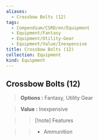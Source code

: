 ```yaml
---
aliases:
  - Crossbow Bolts (12)
tags:
  - Compendium/CSRD/en/Equipment
  - Equipment/Fantasy
  - Equipment/Utility-Gear
  - Equipment/Value/Inexpensive
title: Crossbow Bolts (12)
collection: Equipment
kind: Equipment
---
```

## Crossbow Bolts (12)    
    
>    
> **Options :** Fantasy, Utility Gear    
> **Value :** Inexpensive    
>>[!note] Features    
>> - Ammunition